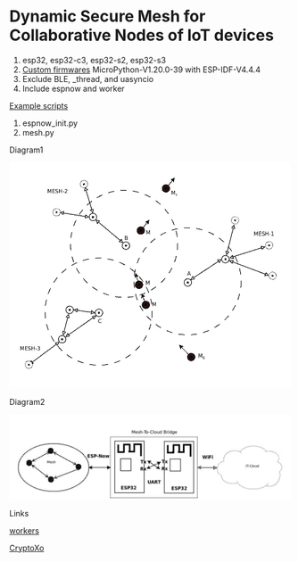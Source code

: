 # Dynamic Secure Mesh for Collaborative Nodes of IoT devices

1. esp32, esp32-c3, esp32-s2, esp32-s3
2. [Custom firmwares](https://github.com/shariltumin/mesh-espnow-micropython/tree/main/firmwares) MicroPython-V1.20.0-39 with ESP-IDF-V4.4.4
3. Exclude BLE, \_thread, and uasyncio
4. Include espnow and worker

[Example scripts](https://github.com/shariltumin/mesh-espnow-micropython/tree/main/examples)

1. espnow_init.py
2. mesh.py

Diagram1

![espnow-dynamic-mesh](https://github.com/shariltumin/mesh-espnow-micropython/blob/main/media/mesh_dia1.png)

Diagram2

![mesh-cloud-bridge](https://github.com/shariltumin/mesh-espnow-micropython/blob/main/media/Bridge.jpeg)

Links

[workers](https://github.com/shariltumin/workers-framework-micropython)

[CryptoXo](https://github.com/shariltumin/tscp/blob/main/CryptoXo.py)
